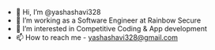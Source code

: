 - 👋 Hi, I’m @yashashavi328
- 🌱 I’m working as a Software Engineer at Rainbow Secure
- 👀 I’m interested in Competitive Coding & App development
- 📫 How to reach me - yashashavi328@gmail.com

<!---
yashashavi328/yashashavi328 is a ✨ special ✨ repository because its `README.md` (this file) appears on your GitHub profile.
You can click the Preview link to take a look at your changes.
--->
